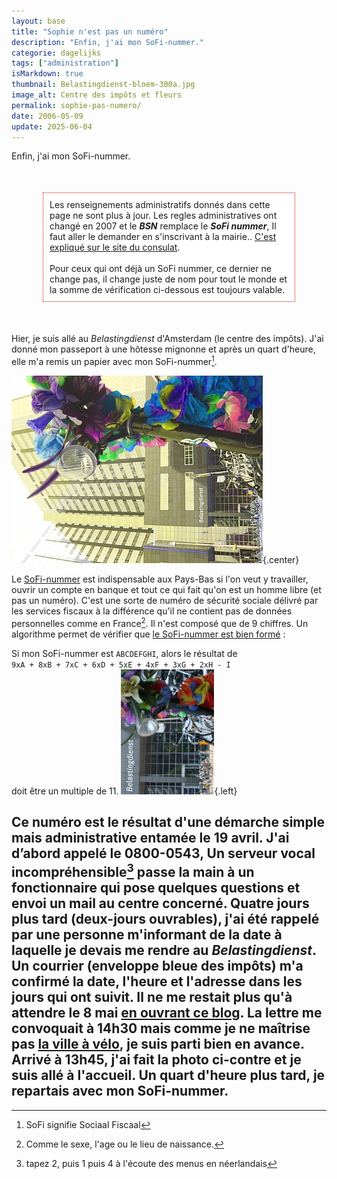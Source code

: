 ```yaml
---
layout: base
title: "Sophie n'est pas un numéro"
description: "Enfin, j'ai mon SoFi-nummer."
categorie: dagelijks
tags: ["administration"]
isMarkdown: true
thumbnail: Belastingdienst-bloem-300a.jpg
image_alt: Centre des impôts et fleurs
permalink: sophie-pas-numero/
date: 2006-05-09
update: 2025-06-04
---
```


Enfin, j'ai mon SoFi-nummer.

<!-- HTML -->
<div style="border:1px dotted #CC0000; background-color:#FFFFFF; margin:50px; padding:10px">
Les renseignements administratifs donnés dans cette page ne sont plus à jour. Les regles administratives ont changé en 2007 et le <b><i>BSN</i></b> remplace le <b><i>SoFi nummer</i></b>, Il faut aller le demander en s'inscrivant à la mairie.. <a href="https://amsterdam.consulfrance.org/Formalites-d-installation">C'est expliqué sur le site du consulat</a>.
<br><br>
Pour ceux qui ont déjà un SoFi nummer, ce dernier ne change pas, il change juste de nom pour tout le monde et la somme de vérification ci-dessous est toujours valable.
</div>
<!-- / HTML -->

Hier, je suis allé au *Belastingdienst* d'Amsterdam (le centre des impôts). J'ai donné mon passeport à une hôtesse mignonne et après un quart d'heure, elle m'a remis un papier avec mon SoFi-nummer[^1].

![Centre des impôts et fleurs](Belastingdienst-bloem-300a.jpg){.center}

Le [SoFi-nummer](http://www.belastingdienst.nl/particulier/sofi_nummer/) est indispensable aux Pays-Bas si l'on veut y travailler, ouvrir un compte en banque et tout ce qui fait qu'on est un homme libre (et pas un numéro). C'est une sorte de numéro de sécurité sociale délivré par les services fiscaux à la différence qu'il ne contient pas de données personnelles comme en France[^2]. Il n'est composé que de 9 chiffres. Un algorithme permet de vérifier que [le SoFi-nummer est bien formé](http://nl.wikipedia.org/wiki/Sofi-nummer) :

Si mon SoFi-nummer est `ABCDEFGHI`, alors le résultat de  
`9xA + 8xB + 7xC + 6xD + 5xE + 4xF + 3xG + 2xH - I`  
doit être un multiple de 11.
![Belastingdiest](Belastingdiest-200a.jpg){.left}

Ce numéro est le résultat d'une démarche simple mais administrative entamée le 19 avril. J'ai d’abord appelé le 0800-0543, Un serveur vocal incompréhensible[^3]  passe la main à un fonctionnaire qui pose quelques questions et envoi un mail au centre concerné. Quatre jours plus tard (deux-jours ouvrables), j'ai été rappelé par une personne m'informant de la date à laquelle je devais me rendre au *Belastingdienst*. Un courrier (enveloppe bleue des impôts) m'a confirmé la date, l'heure et l'adresse dans les jours qui ont suivit. Il ne me restait plus qu'à attendre le 8 mai [en ouvrant ce blog](/demenagement-en-photos). La lettre me convoquait à 14h30 mais comme je ne maîtrise pas [la ville à vélo](/un-b-twin-a-amsterdam), je suis parti bien en avance. Arrivé à 13h45, j'ai fait la photo ci-contre et je suis allé à l'accueil. Un quart d'heure plus tard, je repartais avec mon SoFi-nummer.
---
[^1]: SoFi signifie Sociaal Fiscaal
[^2]: Comme le sexe, l'age ou le lieu de naissance.
[^3]: tapez 2, puis 1 puis 4 à l'écoute des menus en néerlandais
<!-- notes:
261387832
--->
